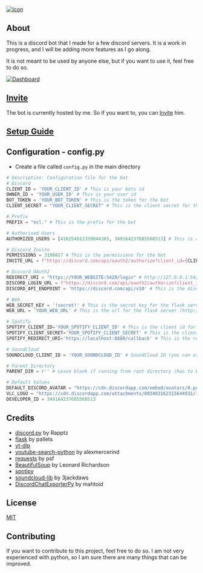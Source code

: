 [![Icon](https://raw.githubusercontent.com/Tomer27cz/discord_bot_stanley_the_7th/master/.github/icon.svg)](#readme)

## About

This is a discord bot that I made for a few discord servers. It is a work in progress, and I will be adding more features as I go along.

It is not meant to be used by anyone else, but if you want to use it, feel free to do so.

[![Dashboard](https://raw.githubusercontent.com/Tomer27cz/discord_bot_stanley_the_7th/master/.github/dashboard.png)](#readme)

## [Invite](https://discord.com/api/oauth2/authorize?client_id=1007004463933952120&permissions=3198017&scope=bot)

The bot is currently hosted by me. So if you want to, you can [Invite](https://discord.com/api/oauth2/authorize?client_id=1007004463933952120&permissions=3198017&scope=bot) him.

## [Setup Guide](.github/SETUP.md)

## Configuration - config.py

- Create a file called `config.py` in the main directory
```python
# Description: Configuration file for the bot
# Discord
CLIENT_ID = 'YOUR_CLIENT_ID' # This is your bots id
OWNER_ID = 'YOUR_USER_ID' # This is your user id
BOT_TOKEN = 'YOUR_BOT_TOKEN' # This is the token for the bot
CLIENT_SECRET = "YOUR_CLIENT_SECRET" # This is the client secret for the bot

# Prefix
PREFIX = "ncl." # This is the prefix for the bot

# Authorised Users
AUTHORIZED_USERS = [416254812339044365, 349164237605568513] # This is a list of authorised users (add your user id here - not required)

# Discord Invite
PERMISSIONS = 3198017 # This is the permissions for the bot
INVITE_URL = f"https://discord.com/api/oauth2/authorize?client_id={CLIENT_ID}&permissions={PERMISSIONS}&scope=bot" # a discord invite url

# Discord OAuth2
REDIRECT_URI = "https://YOUR_WEBSITE:5420/login" # http://127.0.0.1:5420/login is the default redirect uri for the flask server
DISCORD_LOGIN_URL = f"https://discord.com/api/oauth2/authorize?client_id={CLIENT_ID}&redirect_uri={REDIRECT_URI}&response_type=code&scope=identify%20guilds" # identify guilds - scopes are required for the bot to work
DISCORD_API_ENDPOINT = 'https://discord.com/api/v10' # This is the discord api endpoint (more recent version may be available)

# Web
WEB_SECRET_KEY = '!secret!' # This is the secret key for the flask server
WEB_URL = 'YOUR_WEB_URL' # This is the url for the flask server (http://127.0.0.1:5420 is the default url)

# Spotify
SPOTIFY_CLIENT_ID='YOUR_SPOTIFY_CLIENT_ID' # This is the client id for the spotify api
SPOTIFY_CLIENT_SECRET='YOUR_SPOTIFY_CLIENT_SECRET' # This is the client secret for the spotify api
SPOTIFY_REDIRECT_URI='https://localhost:8888/callback' # This is the redirect uri for the spotify api

# SoundCloud
SOUNDCLOUD_CLIENT_ID = 'YOUR_SOUNDCLOUD_ID' # SoundCloud ID (you can use your accounts id -> developer tools)

# Parent Directory
PARENT_DIR = r'' # Leave blank if running from root directory (has to be absolute path and have / at the end)

# Default Values
DEFAULT_DISCORD_AVATAR = "https://cdn.discordapp.com/embed/avatars/0.png"
VLC_LOGO = "https://cdn.discordapp.com/attachments/892403162315644931/1008054767379030096/vlc.png"
DEVELOPER_ID = 349164237605568513
```

## Credits

- [discord.py](https://github.com/Rapptz/discord.py) by Rapptz
- [flask](https://github.com/pallets/flask) by pallets
- [yt-dlp](https://github.com/yt-dlp/yt-dlp)
- [youtube-search-python](https://github.com/alexmercerind/youtube-search-python) by alexmercerind
- [requests](https://github.com/psf/requests) by psf
- [BeautifulSoup](https://www.crummy.com/software/BeautifulSoup/) by Leonard Richardson
- [spotipy](https://github.com/spotipy-dev/spotipy)
- [soundcloud-lib](https://github.com/3jackdaws/soundcloud-lib) by 3jackdaws
- [DiscordChatExporterPy](https://github.com/mahtoid/DiscordChatExporterPy) by mahtoid

## License

[MIT](https://choosealicense.com/licenses/mit/)

## Contributing

If you want to contribute to this project, feel free to do so. I am not very experienced with python, so I am sure there are many things that can be improved.
